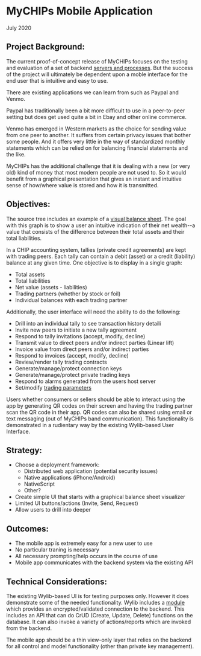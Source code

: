 # MyCHIPs Mobile Application
July 2020

## Project Background:
The current proof-of-concept release of MyCHIPs focuses on the testing and
evaluation of a set of backend [servers and processes](doc/Scaling.odg).
But the success of the project will ultimately be dependent upon a moble 
interface for the end user that is intuitive and easy to use.

There are existing applications we can learn from such as Paypal and Venmo.

Paypal has traditionally been a bit more difficult to use in a peer-to-peer
setting but does get used quite a bit in Ebay and other online commerce.

Venmo has emerged in Western markets as the choice for sending value from one
peer to another.  It suffers from certain privacy issues that bother some
people.  And it offers very little in the way of standardized monthly statements
which can be relied on for balancing financial statements and the like.

MyCHIPs has the additional challenge that it is dealing with a new (or very old)
kind of money that most modern people are not used to.  So it would benefit from
a graphical presentation that gives an instant and intuitive sense of how/where
value is stored and how it is transmitted.

## Objectives:
The source tree includes an example of a [visual balance sheet](doc/VisualBS.odg).
The goal with this graph is to show a user an intuitive indication of their net
wealth--a value that consists of the difference between their total assets and
their total liabilities.

In a CHIP accounting system, tallies (private credit agreements) are kept with
trading peers.  Each tally can contain a debit (asset) or a credit (liability)
balance at any given time.  One objective is to display in a single graph:
- Total assets
- Total liabilities
- Net value (assets - liabilities)
- Trading partners (whether by stock or foil)
- Individual balances with each trading partner

Additionally, the user interface will need the ability to do the following:
- Drill into an individual tally to see transaction history detaili
- Invite new peers to initiate a new tally agreement
- Respond to tally invitations (accept, modify, decline)
- Transmit value to direct peers and/or indirect parties (Linear lift)
- Invoice value from direct peers and/or indirect parties
- Respond to invoices (accept, modify, decline)
- Review/render tally trading contracts
- Generate/manage/protect connection keys
- Generate/manage/protect private trading keys
- Respond to alarms generated from the users host server
- Set/modify [trading parameters](doc/Tallies)

Users whether consumers or sellers should be able to interact using the app
by generating QR codes on their screen and having the trading partner scan the
QR code in their app.  QR codes can also be shared using email or text 
messaging (out of MyCHIPs band communication).  This functionality is 
demonstrated in a rudientary way by the existing Wylib-based User Interface.

## Strategy:
- Choose a deployment framework:
  - Distributed web application (potential security issues)
  - Native applications (iPhone/Android)
  - NativeScript
  - Other?
- Create simple UI that starts with a graphical balance sheet visualizer
- Limited UI buttons/actions (Invite, Send, Request)
- Allow users to drill into deeper

## Outcomes:
- The mobile app is extremely easy for a new user to use
- No particular traning is necessary
- All necessary prompting/help occurs in the course of use
- Mobile app communicates with the backend system via the existing API

## Technical Considerations:
The existing Wylib-based UI is for testing purposes only.  However it does
demonstrate some of the needed functionality.  Wylib includes a 
[module](http://github.com/gotchoices/wylib/src/wyseman.js) which provides
an encrypted/validated connection to the backend.  This includes an API that
can do CrUD (Create, Update, Delete) functions on the database.  It can also
invoke a variety of actions/reports which are invoked from the backend.

The mobile app should be a thin view-only layer that relies on the backend
for all control and model functionality (other than private key management).
